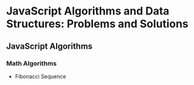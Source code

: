 # JavaScript Algorithms and Data Structures: Problems and Solutions

## JavaScript Algorithms

### Math Algorithms

* Fibonacci Sequence
